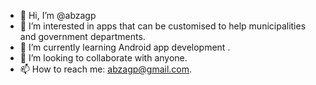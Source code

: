 - 👋 Hi, I’m @abzagp
- 👀 I’m interested in apps that can be customised to help municipalities and government departments.
- 🌱 I’m currently learning Android app development .
- 💞️ I’m looking to collaborate with anyone.
- 📫 How to reach me: abzagp@gmail.com.

<!---
abzagp/abzagp is a ✨ special ✨ repository because its `README.md` (this file) appears on your GitHub profile.
You can click the Preview link to take a look at your changes.
--->
